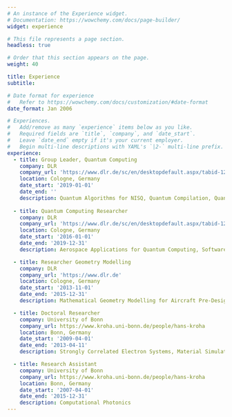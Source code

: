 ```yaml
---
# An instance of the Experience widget.
# Documentation: https://wowchemy.com/docs/page-builder/
widget: experience

# This file represents a page section.
headless: true

# Order that this section appears on the page.
weight: 40

title: Experience
subtitle:

# Date format for experience
#   Refer to https://wowchemy.com/docs/customization/#date-format
date_format: Jan 2006

# Experiences.
#   Add/remove as many `experience` items below as you like.
#   Required fields are `title`, `company`, and `date_start`.
#   Leave `date_end` empty if it's your current employer.
#   Begin multi-line descriptions with YAML's `|2-` multi-line prefix.
experience:
  - title: Group Leader, Quantum Computing
    company: DLR
    company_url: 'https://www.dlr.de/sc/en/desktopdefault.aspx/tabid-12726/22228_read-51522/'
    location: Cologne, Germany
    date_start: '2019-01-01'
    date_end: ''
    description: Quantum Algorithms for NISQ, Quantum Compilation, Quantum Software
        
  - title: Quantum Computing Researcher
    company: DLR
    company_url: 'https://www.dlr.de/sc/en/desktopdefault.aspx/tabid-12726/22228_read-51522/'
    location: Cologne, Germany
    date_start: '2016-01-01'
    date_end: '2019-12-31'
    description: Aerospace Applications for Quantum Computing, Software for Quantum Computers, Quantum Compilation

  - title: Researcher Geometry Modelling
    company: DLR
    company_url: 'https://www.dlr.de'
    location: Cologne, Germany
    date_start: '2013-11-01'
    date_end: '2015-12-31'
    description: Mathematical Geometry Modelling for Aircraft Pre-Design Software, C++/Python Development

  - title: Doctoral Researcher
    company: University of Bonn
    company_url: https://www.kroha.uni-bonn.de/people/hans-kroha
    location: Bonn, Germany
    date_start: '2009-04-01'
    date_end: '2013-04-11'
    description: Strongly Correlated Electron Systems, Material Simulation, Numerical Methods

  - title: Research Assistant
    company: University of Bonn
    company_url: https://www.kroha.uni-bonn.de/people/hans-kroha
    location: Bonn, Germany
    date_start: '2007-04-01'
    date_end: '2015-12-31'
    description: Computational Photonics
---
```


